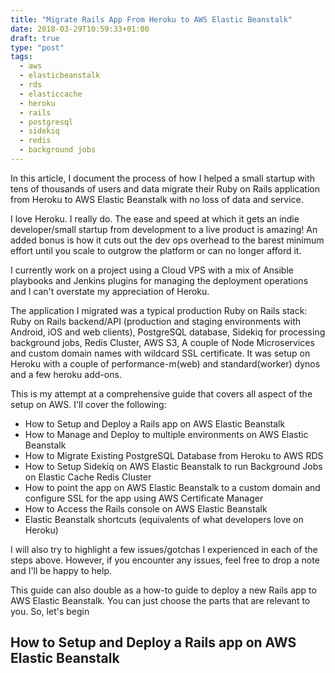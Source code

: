 ```yaml
---
title: "Migrate Rails App From Heroku to AWS Elastic Beanstalk"
date: 2018-03-29T10:59:33+01:00
draft: true
type: "post"
tags:
  - aws
  - elasticbeanstalk
  - rds
  - elasticcache
  - heroku
  - rails
  - postgresql
  - sidekiq
  - redis
  - background jobs
---
```


In this article, I document the process of how I helped a small startup with tens of thousands of users and data migrate their Ruby on Rails application from Heroku to AWS Elastic Beanstalk with no loss of data and service.

I love Heroku. I really do. The ease and speed at which it gets an indie developer/small startup from development to a live product is amazing! An added bonus is how it cuts out the dev ops overhead to the barest minimum effort until you scale to outgrow the platform or can no longer afford it.

I currently work on a project using a Cloud VPS with a mix of Ansible playbooks and Jenkins plugins for managing the deployment operations and I can't overstate my appreciation of Heroku.

The application I migrated was a typical production Ruby on Rails stack: Ruby on Rails backend/API (production and staging environments with Android, iOS and web clients), PostgreSQL database, Sidekiq for processing background jobs, Redis Cluster, AWS S3, A couple of Node Microservices and custom domain names with wildcard SSL certificate. It was setup on Heroku with a couple of performance-m(web) and standard(worker) dynos and a few heroku add-ons.

This is my attempt at a comprehensive guide that covers all aspect of the setup on AWS. I'll cover the following:
- How to Setup and Deploy a Rails app on AWS Elastic Beanstalk
- How to Manage and Deploy to multiple environments on AWS Elastic Beanstalk
- How to Migrate Existing PostgreSQL Database from Heroku to AWS RDS
- How to Setup Sidekiq on AWS Elastic Beanstalk to run Background Jobs on Elastic Cache Redis Cluster
- How to point the app on AWS Elastic Beanstalk to a custom domain and configure SSL for the app using AWS Certificate Manager
- How to Access the Rails console on AWS Elastic Beanstalk
- Elastic Beanstalk shortcuts (equivalents of what developers love on Heroku)

I will also try to highlight a few issues/gotchas I experienced in each of the steps above. However, if you encounter any issues, feel free to drop a note and I'll be happy to help.

This guide can also double as a how-to guide to deploy a new Rails app to AWS Elastic Beanstalk. You can just choose the parts that are relevant to you. So, let's begin

## How to Setup and Deploy a Rails app on AWS Elastic Beanstalk
